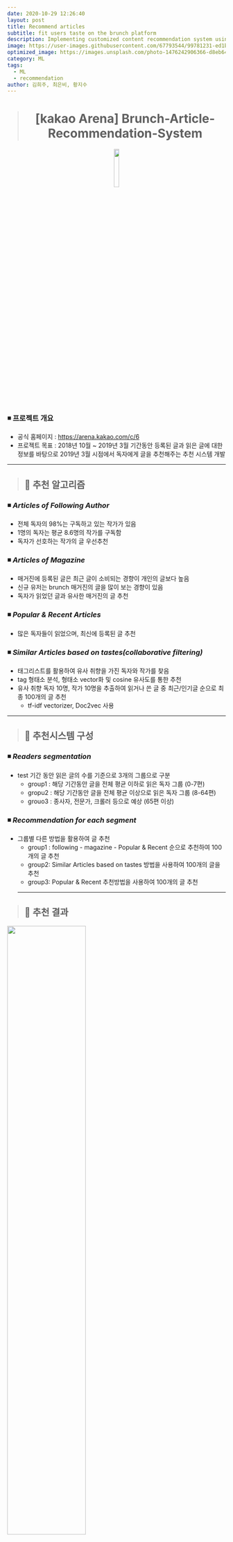 ```yaml
---
date: 2020-10-29 12:26:40
layout: post
title: Recommend articles
subtitle: fit users taste on the brunch platform
description: Implementing customized content recommendation system using Machine Learning.
image: https://user-images.githubusercontent.com/67793544/99781231-ed1bb880-2b5a-11eb-93ca-fb4481ee757b.png
optimized_image: https://images.unsplash.com/photo-1476242906366-d8eb64c2f661?ixlib=rb-1.2.1&ixid=eyJhcHBfaWQiOjEyMDd9&auto=format&fit=crop&w=500&q=60
category: ML
tags:
  - ML
  - recommendation
author: 김희주, 최은비, 황지수
---
```


># <center> [kakao Arena] Brunch-Article-Recommendation-System </center>

<p align="center"> <img src="https://user-images.githubusercontent.com/67793544/100312455-b7ad1a00-2ff5-11eb-87aa-75a57d8bfa07.png" width="15%"></p>

### ◾ 프로젝트 개요
  - 공식 홈페이지 : https://arena.kakao.com/c/6
  - 프로젝트 목표 : 2018년 10월 ~ 2019년 3월 기간동안 등록된 글과 읽은 글에 대한 정보를 바탕으로 2019년 3월 시점에서 독자에게 글을 추천해주는 추천 시스템 개발

---

>## 📌 추천 알고리즘
### ◾ *Articles of Following Author*
- 전체 독자의 98%는 구독하고 있는 작가가 있음
- 1명의 독자는 평균 8.6명의 작가를 구독함
- 독자가 선호하는 작가의 글 우선추천
### ◾ *Articles of Magazine* 
- 매거진에 등록된 글은 최근 글이 소비되는 경향이 개인의 글보다 높음
- 신규 유저는 brunch 매거진의 글을 많이 보는 경향이 있음
- 독자가 읽었던 글과 유사한 매거진의 글 추천
### ◾ *Popular & Recent Articles*
- 많은 독자들이 읽었으며, 최신에 등록된 글 추천
### ◾ *Similar Articles based on tastes(collaborative filtering)*
- 태그리스트를 활용하여 유사 취향을 가진 독자와 작가를 찾음
- tag 형태소 분석, 형태소 vector화 및 cosine 유사도를 통한 추천
- 유사 취향 독자 10명, 작가 10명을 추출하여 읽거나 쓴 글 중 최근/인기글 순으로 최종 100개의 글 추천
  - tf-idf vectorizer, Doc2vec 사용
---

>## 📌 추천시스템 구성
### ◾ *Readers segmentation*
- test 기간 동안 읽은 글의 수를 기준으로 3개의 그룹으로 구분
  - group1 : 해당 기간동안 글을 전체 평균 이하로 읽은 독자 그룹 (0-7편)
  - gropu2 : 해당 기간동안 글을 전체 평균 이상으로 읽은 독자 그룹 (8-64편)
  - grouo3 : 종사자, 전문가, 크롤러 등으로 예상 (65편 이상)
### ◾ *Recommendation for each segment*
- 그룹별 다른 방법을 활용하여 글 추천
  - group1 : following - magazine - Popular & Recent 순으로 추천하여 100개의 글 추천
  - group2: Similar Articles based on tastes 방법을 사용하여 100개의 글을 추천
  - group3: Popular & Recent 추천방법을 사용하여 100개의 글 추천
  ---

>## 📌 추천 결과 
<p align="left"><img src="https://user-images.githubusercontent.com/67793544/101129214-88755900-3644-11eb-8bb6-0cb91bec1e8c.png" width="60%"></p>
